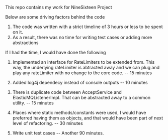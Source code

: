 This repo contains my work for NineSixteen Project

Below are some driving factors behind the code 

1. The code was written with a strict timeline of 3 hours or less to be spent on it. 
2. As a result, there was no time for writing test cases or adding more abstractions

If I had the time, I would have done the following

1. Implemented an interface for RateLimiters to be extended from. This way, the underlying rateLimiter is abtracted away and we can plug and play any rateLimiter with no change to the core code. -- 15 minutes 

2. Added log4j dependecy instead of console outputs -- 10 minutes

3. There is duplicate code between AcceptService and ElasticMQListenerImpl. That can be abstracted away to a common utility. -- 15 minutes

4. Places where static methods/constants were used, I would have preferred having them as objects, and that would have been part of next level of refactoring. -- 30 minutes

5. Write unit test cases -- Another 90 minutes.
